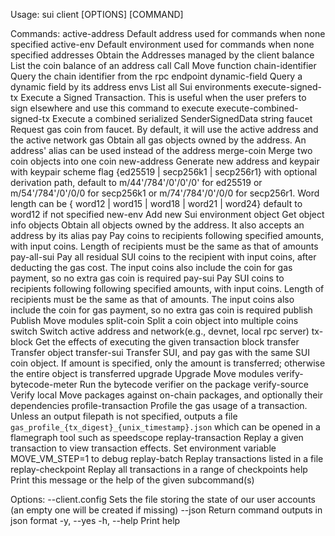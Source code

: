 Usage: sui client [OPTIONS] [COMMAND]

Commands:
active-address Default address used for commands when none specified
active-env Default environment used for commands when none specified
addresses Obtain the Addresses managed by the client
balance List the coin balance of an address
call Call Move function
chain-identifier Query the chain identifier from the rpc endpoint
dynamic-field Query a dynamic field by its address
envs List all Sui environments
execute-signed-tx Execute a Signed Transaction. This is useful when the user prefers to sign elsewhere and use this command to execute
execute-combined-signed-tx Execute a combined serialized SenderSignedData string
faucet Request gas coin from faucet. By default, it will use the active address and the active network
gas Obtain all gas objects owned by the address. An address' alias can be used instead of the address
merge-coin Merge two coin objects into one coin
new-address Generate new address and keypair with keypair scheme flag {ed25519 | secp256k1 | secp256r1} with optional derivation path, default to m/44'/784'/0'/0'/0' for ed25519 or m/54'/784'/0'/0/0
for secp256k1 or m/74'/784'/0'/0/0 for secp256r1. Word length can be { word12 | word15 | word18 | word21 | word24} default to word12 if not specified
new-env Add new Sui environment
object Get object info
objects Obtain all objects owned by the address. It also accepts an address by its alias
pay Pay coins to recipients following specified amounts, with input coins. Length of recipients must be the same as that of amounts
pay-all-sui Pay all residual SUI coins to the recipient with input coins, after deducting the gas cost. The input coins also include the coin for gas payment, so no extra gas coin is required
pay-sui Pay SUI coins to recipients following following specified amounts, with input coins. Length of recipients must be the same as that of amounts. The input coins also include the coin for
gas payment, so no extra gas coin is required
publish Publish Move modules
split-coin Split a coin object into multiple coins
switch Switch active address and network(e.g., devnet, local rpc server)
tx-block Get the effects of executing the given transaction block
transfer Transfer object
transfer-sui Transfer SUI, and pay gas with the same SUI coin object. If amount is specified, only the amount is transferred; otherwise the entire object is transferred
upgrade Upgrade Move modules
verify-bytecode-meter Run the bytecode verifier on the package
verify-source Verify local Move packages against on-chain packages, and optionally their dependencies
profile-transaction Profile the gas usage of a transaction. Unless an output filepath is not specified, outputs a file `gas_profile_{tx_digest}_{unix_timestamp}.json` which can be opened in a flamegraph
tool such as speedscope
replay-transaction Replay a given transaction to view transaction effects. Set environment variable MOVE_VM_STEP=1 to debug
replay-batch Replay transactions listed in a file
replay-checkpoint Replay all transactions in a range of checkpoints
help Print this message or the help of the given subcommand(s)

Options:
--client.config <CONFIG> Sets the file storing the state of our user accounts (an empty one will be created if missing)
--json Return command outputs in json format
-y, --yes
-h, --help Print help
